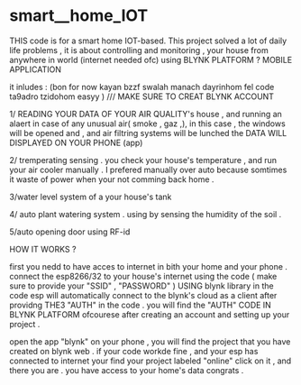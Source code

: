 # smart__home_IOT
THIS  code is for a smart home IOT-based.
This project solved a lot of daily life problems , it is about controlling and monitoring , your house from anywhere in world (internet needed ofc) using BLYNK PLATFORM 
? MOBILE APPLICATION 


it inludes :  (bon for now kayan bzzf  swalah manach dayrinhom fel code   ta9adro tzidohom easyy )  /// MAKE SURE TO CREAT BLYNK ACCOUNT

1/ READING YOUR DATA OF YOUR AIR QUALITY's house , and running an alaert in case of any unusual air( smoke , gaz ,), in this case , the windows will be opened and , and air filtring systems will be lunched   the DATA WILL DISPLAYED ON YOUR PHONE (app) 

2/ tremperating sensing . you check your house's temperature , and run your air  cooler manually .
I prefered manually over auto because somtimes it waste of power when your not comming back home . 

3/water level system of a your house's tank 

4/ auto plant watering system . using by sensing the humidity of the soil . 

5/auto opening door using RF-id 


HOW IT WORKS ?

first you nedd to have acces to internet in bith  your home and your phone .
connect the esp8266/32 to your house's internet using the code ( make sure to provide your "SSID" , "PASSWORD" )
   USING blynk library in the code esp will automatically connect to the blynk's cloud as a client after providng
   THE3 "AUTH"  in the code . 
   you will find the "AUTH" CODE IN BLYNK PLATFORM ofcourese after creating an account and setting up your project .
   
 open the app "blynk" on your phone , you will find the project that you have created on  blynk web . 
  if your  code workde fine , and your esp has connected to internet your find your project labeled "online" 
  click on it , and  there you are . you have access to your home's data congrats . 
  

